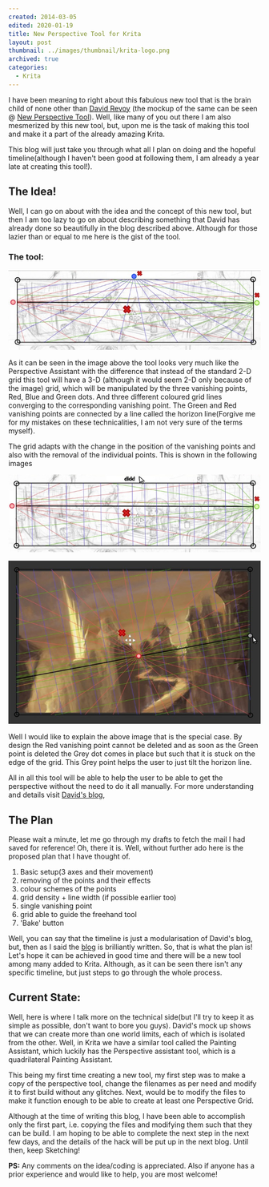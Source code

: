 ```yaml
---
created: 2014-03-05
edited: 2020-01-19
title: New Perspective Tool for Krita
layout: post
thumbnail: ../images/thumbnail/krita-logo.png
archived: true
categories:
  - Krita
---
```


I have been meaning to right about this fabulous new tool that is the brain child of none other than [David Revoy](davidrevoy.com) (the mockup of the same can be seen @ [New Perspective Tool](https://davidrevoy.com/article159/design-ideas-for-a-new-krita-perspective-tool)). Well, like many of you out there I am also mesmerized by this new tool, but, upon me is the task of making this tool and make it a part of the already amazing Krita.

This blog will just take you through what all I plan on doing and the hopeful timeline(although I haven't been good at following them, I am already a year late at creating this tool!).

## The Idea!

Well, I can go on about with the idea and the concept of this new tool, but then I am too lazy to go on about describing something that David has already done so beautifully in the blog described above. Although for those lazier than or equal to me here is the gist of the tool.

### The tool:

![](../images/krita-perspective-images-design.jpg)

As it can be seen in the image above the tool looks very much like the Perspective Assistant with the difference that instead of the standard 2-D grid this tool will have a 3-D (although it would seem 2-D only because of the image) grid, which will be manipulated by the three vanishing points, Red, Blue and Green dots. And three different coloured grid lines converging to the corresponding vanishing point. The Green and Red vanishing points are connected by a line called the horizon line(Forgive me for my mistakes on these technicalities, I am not very sure of the terms myself).

The grid adapts with the change in the position of the vanishing points and also with the removal of the individual points. This is shown in the following images

![](../images/krita-perspective-images-design-remove-point.jpg)

![Image showing a single vanishing point](../images/krita-perspective-images-design-single-point.jpg)

Well I would like to explain the above image that is the special case. By design the Red vanishing point cannot be deleted and as soon as the Green point is deleted the Grey dot comes in place but such that it is stuck on the edge of the grid. This Grey point helps the user to just tilt the horizon line.

All in all this tool will be able to help the user to be able to get the perspective without the need to do it all manually. For more understanding and details visit [David's blog](https://www.davidrevoy.com/article159/design-ideas-for-a-new-krita-perspective-tool),

## The Plan

Please wait a minute, let me go through my drafts to fetch the mail I had saved for reference! Oh, there it is. Well, without further ado here is the proposed plan that I have thought of.

1. Basic setup(3 axes and their movement)
2. removing of the points and their effects
3. colour schemes of the points
4. grid density + line width (if possible earlier too)
5. single vanishing point
6. grid able to guide the freehand tool
7. 'Bake' button

Well, you can say that the timeline is just a modularisation of David's blog, but, then as I said the [blog](https://davidrevoy.com/article159/design-ideas-for-a-new-krita-perspective-tool) is brilliantly written. So, that is what the plan is! Let's hope it can be achieved in good time and there will be a new tool among many added to Krita. Although, as it can be seen there isn't any specific timeline, but just steps to go through the whole process.

## Current State:

Well, here is where I talk more on the technical side(but I'll try to keep it as simple as possible, don't want to bore you guys). David's mock up shows that we can create more than one world limits, each of which is isolated from the other. Well, in Krita we have a similar tool called the Painting Assistant, which luckily has the Perspective assistant tool, which is a quadrilateral Painting Assistant.

This being my first time creating a new tool, my first step was to make a copy of the perspective tool, change the filenames as per need and modify it to first build without any glitches. Next, would be to modify the files to make it function enough to be able to create at least one Perspective Grid.

Although at the time of writing this blog, I have been able to accomplish only the first part, i.e. copying the files and modifying them such that they can be build. I am hoping to be able to complete the next step in the next few days, and the details of the hack will be put up in the next blog. Until then, keep Sketching!

**PS:** Any comments on the idea/coding is appreciated. Also if anyone has a prior experience and would like to help, you are most welcome!
